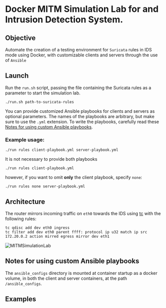 # Docker MITM Simulation Lab for and Intrusion Detection System. 
## Objective 
Automate the creation of a testing environment for `Suricata` rules in IDS mode using Docker, with customizable clients and servers through the use of `Ansible`

## Launch
Run the `run.sh` script, passing the file containing the Suricata rules as a parameter to start the simulation lab.
```
./run.sh path-to-suricata-rules
```

You can provide customized Ansible playbooks for clients and servers as optional parameters. 
The names of the playbooks are arbitrary, but make sure to use the `.yml` extension. 
To write the playbooks, carefully read these [Notes for using custom Ansible playbooks](https://github.com/Jekik10/DockerMITMSimulationLab/edit/main/README.md#notes-for-using-custom-ansible-playbooks).

### Example usage:
```
./run rules client-playbook.yml server-playbook.yml
```
It is not necessary to provide both playbooks
```
./run rules client-playbook.yml
```
however, if you want to omit **only** the client playbook, specify `none`:
```
./run rules none server-playbook.yml
```

## Architecture

The router mirrors incoming traffic on `eth0` towards the IDS using [tc](https://man7.org/linux/man-pages/man8/tc.8.html) with the following rules:
```
tc qdisc add dev eth0 ingress
tc filter add dev eth0 parent ffff: protocol ip u32 match ip src 172.20.0.2 action mirred egress mirror dev eth1
```
![MITMSimulationLab](https://github.com/user-attachments/assets/1a25355c-b1e1-4801-a5b0-1924e6c1b787)


## Notes for using custom Ansible playbooks
The `ansible_configs` directory is mounted at container startup as a docker volume, in both the client and server containers, at the path `/ansible_configs`.

## Examples
